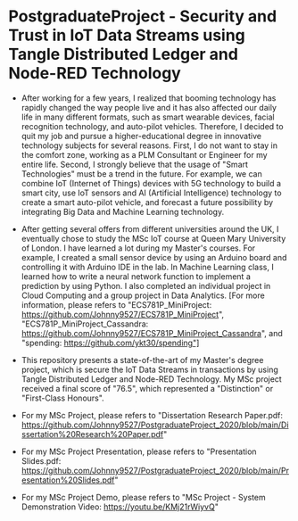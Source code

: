 # PostgraduateProject - Security and Trust in IoT Data Streams using Tangle Distributed Ledger and Node-RED Technology

* After working for a few years, I realized that booming technology has rapidly changed the way people live and it has also affected our daily life in many different formats, such as smart wearable devices, facial recognition technology, and auto-pilot vehicles. Therefore, I decided to quit my job and pursue a higher-educational degree in innovative technology subjects for several reasons. First, I do not want to stay in the comfort zone, working as a PLM Consultant or Engineer for my entire life. Second, I strongly believe that the usage of "Smart Technologies" must be a trend in the future. For example, we can combine IoT (Internet of Things) devices with 5G technology to build a smart city, use IoT sensors and AI (Artificial Intelligence) technology to create a smart auto-pilot vehicle, and forecast a future possibility by integrating Big Data and Machine Learning technology.

* After getting several offers from different universities around the UK, I eventually chose to study the MSc IoT course at Queen Mary University of London. I have learned a lot during my Master's courses. For example, I created a small sensor device by using an Arduino board and controlling it with Arduino IDE in the lab. In Machine Learning class, I learned how to write a neural network function to implement a prediction by using Python. I also completed an individual project in Cloud Computing and a group project in Data Analytics. [For more information, please refers to "ECS781P_MiniProject: https://github.com/Johnny9527/ECS781P_MiniProject", "ECS781P_MiniProject_Cassandra: https://github.com/Johnny9527/ECS781P_MiniProject_Cassandra", and "spending: https://github.com/ykt30/spending"]

* This repository presents a state-of-the-art of my Master's degree project, which is secure the IoT Data Streams in transactions by using Tangle Distributed Ledger and Node-RED Technology. My MSc project received a final score of "76.5", which represented a "Distinction" or "First-Class Honours".

* For my MSc Project, please refers to "Dissertation Research Paper.pdf: https://github.com/Johnny9527/PostgraduateProject_2020/blob/main/Dissertation%20Research%20Paper.pdf"

* For my MSc Project Presentation, please refers to "Presentation Slides.pdf: https://github.com/Johnny9527/PostgraduateProject_2020/blob/main/Presentation%20Slides.pdf"

* For my MSc Project Demo, please refers to "MSc Project - System Demonstration Video: https://youtu.be/KMj21rWiyvQ"

